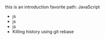 this is an introduction
favorite path: JavaScript
* js
* js
* js
* Killing history using git rebase
